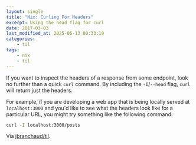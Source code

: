 ```yaml
---
layout: single
title: "Nix: Curling For Headers"
excerpt: Using the head flag for curl
date: 2017-03-03
last_modified_at: 2025-05-13 00:33:19
categories:
    - til
tags:
    - nix
    - til
---
```


If you want to inspect the headers of a response from some endpoint, look no
further than a quick `curl` command. By including the `-I`/`--head` flag, `curl` will
return just the headers.

For example, if you are developing a web app that is being locally served at
`localhost:3000` and you'd like to see what the headers look like for a
particular URL, you might try something like the following command:

```bash
curl -I localhost:3000/posts
```

Via [jbranchaud/til](https://github.com/jbranchaud/til).
